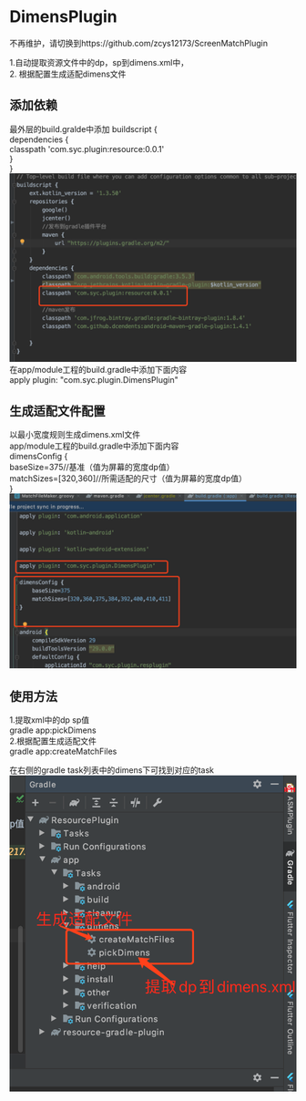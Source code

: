 # DimensPlugin  

不再维护，请切换到https://github.com/zcys12173/ScreenMatchPlugin

1.自动提取资源文件中的dp，sp到dimens.xml中，  
2.  根据配置生成适配dimens文件  
## 添加依赖
最外层的build.gralde中添加 
buildscript {  
  dependencies {  
    classpath 'com.syc.plugin:resource:0.0.1'  
  }  
}  
![Image text](https://raw.githubusercontent.com/zcys12173/DimensPlugin/master/img-folder/build_gradle.png)
在app/module工程的build.gradle中添加下面内容  
apply plugin: "com.syc.plugin.DimensPlugin"  

## 生成适配文件配置  
以最小宽度规则生成dimens.xml文件    
app/module工程的build.gradle中添加下面内容  
dimensConfig {  
    baseSize=375//基准（值为屏幕的宽度dp值）  
    matchSizes=[320,360]//所需适配的尺寸（值为屏幕的宽度dp值）  
}  
![Image text](https://raw.githubusercontent.com/zcys12173/DimensPlugin/master/img-folder/app_build_gradle.png)
## 使用方法
1.提取xml中的dp sp值  
gradle app:pickDimens  
2.根据配置生成适配文件  
gradle app:createMatchFiles  

在右侧的gradle task列表中的dimens下可找到对应的task  
![Image text](https://raw.githubusercontent.com/zcys12173/DimensPlugin/master/img-folder/run_task.png)


